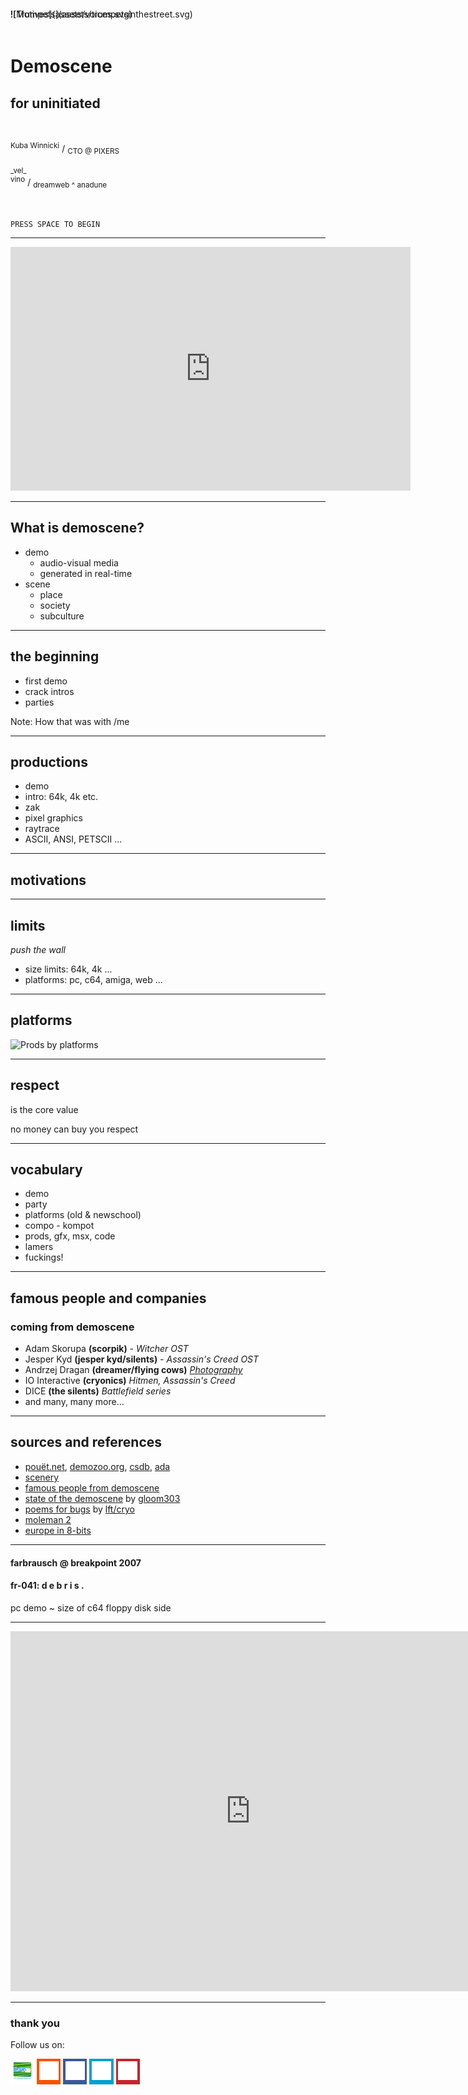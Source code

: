 <style>
  div#social a img {
    border: 0;
    margin: 0;
    padding: 0.5ex;
    width: 4ex;
    height: 4ex;
  }
  div#social a {
    display: inline-block;
  }
  a#sm-decrunch { background-color: #ffffff; }
  a#sm-soundcloud { background-color: #ff5000; }
  a#sm-facebook { background-color: #3b5998; }
  a#sm-twitter { background-color: #00a0d1; }
  a#sm-youtube { background-color: #c8232c; }
</style>
Demoscene
=========

## for uninitiated

<br>
<p>
  <sup>Kuba Winnicki</sup> / <sub>CTO @ PIXERS</sub>
</p>
<p>
  <small>_vel_</small>
  <br>
  <sup>vino</sup> / <sub>dreamweb ^ anadune</sub>
</p>
<br>

<code>PRESS SPACE TO BEGIN</code>

---

<iframe title="YouTube video player" class="youtube-player" type="text/html"
        width="640" height="390" src="http://www.youtube.com/embed/PSwgZ7wGus0"
        frameborder="0" allowFullScreen></iframe>

---

What is demoscene?
-----------------

<ul>
  <li class="fragment">demo
    <ul>
      <li class="fragment">audio-visual media</li>
      <li class="fragment">generated in real-time</li>
    </ul>
  <li class="fragment">scene
    <ul>
      <li class="fragment">place</li>
      <li class="fragment">society</li>
      <li class="fragment">subculture</li>
    </ul>
  </li>
</ul>


---

the beginning
-------------

<ul>
  <li>first demo</li>
  <li class="fragment">crack intros</li>
  <li class="fragment">parties</li>
</ul>

Note: How that was with /me

----

productions
-----------

<ul>
 <li>demo</li>
 <li class="fragment">intro: 64k, 4k etc.</li>
 <li class="fragment">zak</li>
 <li class="fragment">pixel graphics</li>
 <li class="fragment">raytrace</li>
 <li class="fragment">ASCII, ANSI, PETSCII ...</li>
</ul>

---

motivations
-----------

<p style="position: absolute; top: 0px;">![Trumpets](assets/trumpetsinthestreet.svg)</p>
<p class="fragment" style="position: absolute; top: 0px;">![Motives](assets/voices.svg)</p>

---

limits
------

_push the wall_

<ul>
 <li class="fragment">size limits: 64k, 4k ...</li>
 <li class="fragment">platforms: pc, c64, amiga, web ...</li>
</ul>

----

platforms
---------

![Prods by platforms](http://blog.subsquare.com/wp-content/uploads/2015/06/sotd_2014_prods_by_platform1.png)

---

respect
-------

<p>is the core value</p>
<p class="fragment">no money can buy you respect</p>

---

vocabulary
----------

 - demo
 - party
 - platforms (old & newschool)
 - compo - kompot
 - prods, gfx, msx, code
 - lamers
 - fuckings!

---

famous people and companies
---------------------------

### coming from demoscene

 - Adam Skorupa
   <b>(scorpik)</b>
   <i class="fragment">- Witcher OST</i>
 - Jesper Kyd
   <b>(jesper kyd/silents)</b>
   <i class="fragment">- Assassin's Creed OST</i>
 - Andrzej Dragan
   <b>(dreamer/flying cows)</b>
   <a href="http://andrzejdragan.com/">
     <i class="fragment">Photography</i>
   </a>
 - IO Interactive
   <b>(cryonics)</b>
   <i class="fragment">Hitmen, Assassin's Creed</i>
 - DICE
   <b>(the silents)</b>
   <i class="fragment">Battlefield series</i>
 - and many, many more…

---

sources and references
---------------------

 * [pouët.net](http://www.pouet.net/), [demozoo.org](http://demozoo.org/), [csdb](http://csdb.dk/), [ada](http://ada.untergrund.net/)
 * [scenery](http://artscene.textfiles.com/history/scenery/scenery/yearall.txt)
 * [famous people from demoscene](https://chipflip.wordpress.com/2015/06/12/famous-people-who-came-from-the-demoscene/)
 * [state of the demoscene](http://blog.subsquare.com/state-of-the-demoscene-1991-2014/) by [gloom303](https://twitter.com/gloom303)
 * [poems for bugs](https://youtu.be/zshl62g0H8w) by [lft/cryo](http://www.linusakesson.net/)
 * [moleman 2](https://youtu.be/iRkZcTg1JWU)
 * [europe in 8-bits](https://vimeo.com/90556803)

---

#### farbrausch @ breakpoint 2007
#### fr-041: d e b r i s .

pc demo ~ size of c64 floppy disk side

----

<iframe title="YouTube video player" class="youtube-player" type="text/html"
        width="768" height="576" src="http://www.youtube.com/embed/4BMH9K1UDK8"
        frameborder="0" allowFullScreen></iframe>

---

### thank you

Follow us on:

<div id="social">
  <a id="sm-decrunch" href="http://decrunch.org"><img                                   src="assets/Decrunch.png" alt="Decrunch.org"></a>
  <a id="sm-soundcloud" href="http://soundcloud.com/decrunch"><img                                   src="assets/social/soundcloud.svg" alt="Soundcloud"></a>
  <a id="sm-facebook"   href="http://fb.me/decrunch.org"><img                                          src="assets/social/facebook.svg" alt="Twitter"></a>
  <a id="sm-twitter"    href="http://twitter.com/decrunch"><img                                src="assets/social/twitter.svg" alt="Twitter"></a>
  <a id="sm-youtube"    href="https://www.youtube.com/channel/UCdA5iUF5Bl-VkIjA7mjf7SA"><img              src="assets/social/youtube.svg" alt="Youtube"></a>
</div>
